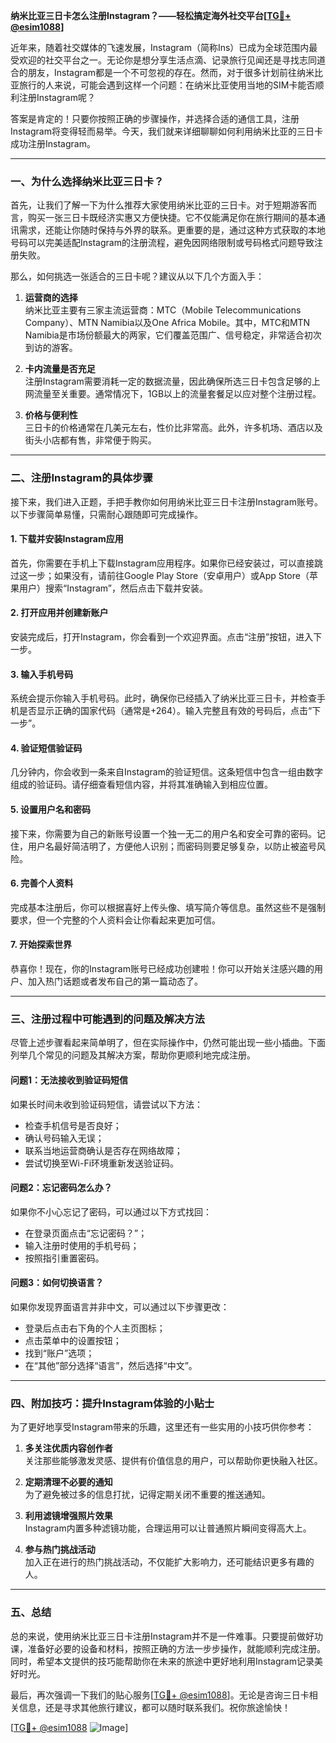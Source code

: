 **纳米比亚三日卡怎么注册Instagram？——轻松搞定海外社交平台[[TG💪+ @esim1088](https://t.me/s/esim1088)]**

近年来，随着社交媒体的飞速发展，Instagram（简称Ins）已成为全球范围内最受欢迎的社交平台之一。无论你是想分享生活点滴、记录旅行见闻还是寻找志同道合的朋友，Instagram都是一个不可忽视的存在。然而，对于很多计划前往纳米比亚旅行的人来说，可能会遇到这样一个问题：在纳米比亚使用当地的SIM卡能否顺利注册Instagram呢？

答案是肯定的！只要你按照正确的步骤操作，并选择合适的通信工具，注册Instagram将变得轻而易举。今天，我们就来详细聊聊如何利用纳米比亚的三日卡成功注册Instagram。

---

### **一、为什么选择纳米比亚三日卡？**
首先，让我们了解一下为什么推荐大家使用纳米比亚的三日卡。对于短期游客而言，购买一张三日卡既经济实惠又方便快捷。它不仅能满足你在旅行期间的基本通讯需求，还能让你随时保持与外界的联系。更重要的是，通过这种方式获取的本地号码可以完美适配Instagram的注册流程，避免因网络限制或号码格式问题导致注册失败。

那么，如何挑选一张适合的三日卡呢？建议从以下几个方面入手：

1. **运营商的选择**  
   纳米比亚主要有三家主流运营商：MTC（Mobile Telecommunications Company）、MTN Namibia以及One Africa Mobile。其中，MTC和MTN Namibia是市场份额最大的两家，它们覆盖范围广、信号稳定，非常适合初次到访的游客。

2. **卡内流量是否充足**  
   注册Instagram需要消耗一定的数据流量，因此确保所选三日卡包含足够的上网流量至关重要。通常情况下，1GB以上的流量套餐足以应对整个注册过程。

3. **价格与便利性**  
   三日卡的价格通常在几美元左右，性价比非常高。此外，许多机场、酒店以及街头小店都有售，非常便于购买。

---

### **二、注册Instagram的具体步骤**
接下来，我们进入正题，手把手教你如何用纳米比亚三日卡注册Instagram账号。以下步骤简单易懂，只需耐心跟随即可完成操作。

#### **1. 下载并安装Instagram应用**
首先，你需要在手机上下载Instagram应用程序。如果你已经安装过，可以直接跳过这一步；如果没有，请前往Google Play Store（安卓用户）或App Store（苹果用户）搜索“Instagram”，然后点击下载并安装。

#### **2. 打开应用并创建新账户**
安装完成后，打开Instagram，你会看到一个欢迎界面。点击“注册”按钮，进入下一步。

#### **3. 输入手机号码**
系统会提示你输入手机号码。此时，确保你已经插入了纳米比亚三日卡，并检查手机是否显示正确的国家代码（通常是+264）。输入完整且有效的号码后，点击“下一步”。

#### **4. 验证短信验证码**
几分钟内，你会收到一条来自Instagram的验证短信。这条短信中包含一组由数字组成的验证码。请仔细查看短信内容，并将其准确输入到相应位置。

#### **5. 设置用户名和密码**
接下来，你需要为自己的新账号设置一个独一无二的用户名和安全可靠的密码。记住，用户名最好简洁明了，方便他人识别；而密码则要足够复杂，以防止被盗号风险。

#### **6. 完善个人资料**
完成基本注册后，你可以根据喜好上传头像、填写简介等信息。虽然这些不是强制要求，但一个完整的个人资料会让你看起来更加可信。

#### **7. 开始探索世界**
恭喜你！现在，你的Instagram账号已经成功创建啦！你可以开始关注感兴趣的用户、加入热门话题或者发布自己的第一篇动态了。

---

### **三、注册过程中可能遇到的问题及解决方法**
尽管上述步骤看起来简单明了，但在实际操作中，仍然可能出现一些小插曲。下面列举几个常见的问题及其解决方案，帮助你更顺利地完成注册。

#### **问题1：无法接收到验证码短信**
如果长时间未收到验证码短信，请尝试以下方法：
- 检查手机信号是否良好；
- 确认号码输入无误；
- 联系当地运营商确认是否存在网络故障；
- 尝试切换至Wi-Fi环境重新发送验证码。

#### **问题2：忘记密码怎么办？**
如果你不小心忘记了密码，可以通过以下方式找回：
- 在登录页面点击“忘记密码？”；
- 输入注册时使用的手机号码；
- 按照指引重置密码。

#### **问题3：如何切换语言？**
如果你发现界面语言并非中文，可以通过以下步骤更改：
- 登录后点击右下角的个人主页图标；
- 点击菜单中的设置按钮；
- 找到“账户”选项；
- 在“其他”部分选择“语言”，然后选择“中文”。

---

### **四、附加技巧：提升Instagram体验的小贴士**
为了更好地享受Instagram带来的乐趣，这里还有一些实用的小技巧供你参考：

1. **多关注优质内容创作者**  
   关注那些能够激发灵感、提供有价值信息的用户，可以帮助你更快融入社区。

2. **定期清理不必要的通知**  
   为了避免被过多的信息打扰，记得定期关闭不重要的推送通知。

3. **利用滤镜增强照片效果**  
   Instagram内置多种滤镜功能，合理运用可以让普通照片瞬间变得高大上。

4. **参与热门挑战活动**  
   加入正在进行的热门挑战活动，不仅能扩大影响力，还可能结识更多有趣的人。

---

### **五、总结**
总的来说，使用纳米比亚三日卡注册Instagram并不是一件难事。只要提前做好功课，准备好必要的设备和材料，按照正确的方法一步步操作，就能顺利完成注册。同时，希望本文提供的技巧能帮助你在未来的旅途中更好地利用Instagram记录美好时光。

最后，再次强调一下我们的贴心服务[[TG💪+ @esim1088](https://t.me/s/esim1088)]。无论是咨询三日卡相关信息，还是寻求其他旅行建议，都可以随时联系我们。祝你旅途愉快！

[[TG💪+ @esim1088](https://t.me/s/esim1088) ![Image](https://i.postimg.cc/4NQfJmqS/Snipaste-2025-05-13-00-14-12.png)]